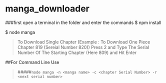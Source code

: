 # manga_downloader

###first open a terminal in the folder and enter the commands
$ npm install

$ node manga

> To Download Single Chapter (Example : To Download One Piece Chapter 819 (Sereial Number 820))
>Press 2 and Type The Serial Number Of The Starting Chapter (Here 809) and Hit Enter

##For Command Line Use
>#####`node manga -n <manga name> -c <chapter Serial Number> -r <next serial number>`
